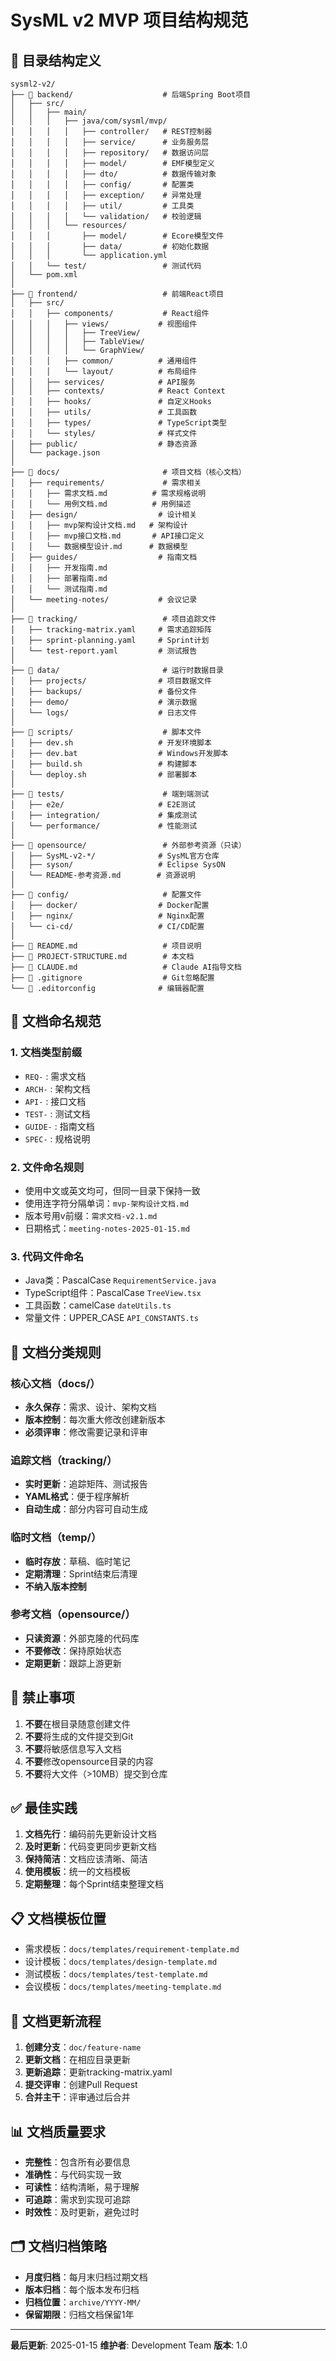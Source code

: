 # SysML v2 MVP 项目结构规范

## 📁 目录结构定义

```
sysml2-v2/
├── 📂 backend/                    # 后端Spring Boot项目
│   ├── src/
│   │   ├── main/
│   │   │   ├── java/com/sysml/mvp/
│   │   │   │   ├── controller/   # REST控制器
│   │   │   │   ├── service/      # 业务服务层
│   │   │   │   ├── repository/   # 数据访问层
│   │   │   │   ├── model/        # EMF模型定义
│   │   │   │   ├── dto/          # 数据传输对象
│   │   │   │   ├── config/       # 配置类
│   │   │   │   ├── exception/    # 异常处理
│   │   │   │   ├── util/         # 工具类
│   │   │   │   └── validation/   # 校验逻辑
│   │   │   └── resources/
│   │   │       ├── model/        # Ecore模型文件
│   │   │       ├── data/         # 初始化数据
│   │   │       └── application.yml
│   │   └── test/                 # 测试代码
│   └── pom.xml
│
├── 📂 frontend/                   # 前端React项目
│   ├── src/
│   │   ├── components/           # React组件
│   │   │   ├── views/           # 视图组件
│   │   │   │   ├── TreeView/
│   │   │   │   ├── TableView/
│   │   │   │   └── GraphView/
│   │   │   ├── common/          # 通用组件
│   │   │   └── layout/          # 布局组件
│   │   ├── services/            # API服务
│   │   ├── contexts/            # React Context
│   │   ├── hooks/               # 自定义Hooks
│   │   ├── utils/               # 工具函数
│   │   ├── types/               # TypeScript类型
│   │   └── styles/              # 样式文件
│   ├── public/                  # 静态资源
│   └── package.json
│
├── 📂 docs/                       # 项目文档（核心文档）
│   ├── requirements/             # 需求相关
│   │   ├── 需求文档.md          # 需求规格说明
│   │   └── 用例文档.md          # 用例描述
│   ├── design/                  # 设计相关
│   │   ├── mvp架构设计文档.md   # 架构设计
│   │   ├── mvp接口文档.md       # API接口定义
│   │   └── 数据模型设计.md      # 数据模型
│   ├── guides/                  # 指南文档
│   │   ├── 开发指南.md
│   │   ├── 部署指南.md
│   │   └── 测试指南.md
│   └── meeting-notes/           # 会议记录
│
├── 📂 tracking/                   # 项目追踪文件
│   ├── tracking-matrix.yaml     # 需求追踪矩阵
│   ├── sprint-planning.yaml     # Sprint计划
│   └── test-report.yaml         # 测试报告
│
├── 📂 data/                       # 运行时数据目录
│   ├── projects/                # 项目数据文件
│   ├── backups/                 # 备份文件
│   ├── demo/                    # 演示数据
│   └── logs/                    # 日志文件
│
├── 📂 scripts/                    # 脚本文件
│   ├── dev.sh                   # 开发环境脚本
│   ├── dev.bat                  # Windows开发脚本
│   ├── build.sh                 # 构建脚本
│   └── deploy.sh                # 部署脚本
│
├── 📂 tests/                      # 端到端测试
│   ├── e2e/                     # E2E测试
│   ├── integration/             # 集成测试
│   └── performance/             # 性能测试
│
├── 📂 opensource/                 # 外部参考资源（只读）
│   ├── SysML-v2-*/              # SysML官方仓库
│   ├── syson/                   # Eclipse SysON
│   └── README-参考资源.md        # 资源说明
│
├── 📂 config/                     # 配置文件
│   ├── docker/                  # Docker配置
│   ├── nginx/                   # Nginx配置
│   └── ci-cd/                   # CI/CD配置
│
├── 📄 README.md                   # 项目说明
├── 📄 PROJECT-STRUCTURE.md        # 本文档
├── 📄 CLAUDE.md                   # Claude AI指导文档
├── 📄 .gitignore                  # Git忽略配置
└── 📄 .editorconfig              # 编辑器配置
```

## 📝 文档命名规范

### 1. 文档类型前缀
- `REQ-` : 需求文档
- `ARCH-` : 架构文档
- `API-` : 接口文档
- `TEST-` : 测试文档
- `GUIDE-` : 指南文档
- `SPEC-` : 规格说明

### 2. 文件命名规则
- 使用中文或英文均可，但同一目录下保持一致
- 使用连字符分隔单词：`mvp-架构设计文档.md`
- 版本号用v前缀：`需求文档-v2.1.md`
- 日期格式：`meeting-notes-2025-01-15.md`

### 3. 代码文件命名
- Java类：PascalCase `RequirementService.java`
- TypeScript组件：PascalCase `TreeView.tsx`
- 工具函数：camelCase `dateUtils.ts`
- 常量文件：UPPER_CASE `API_CONSTANTS.ts`

## 🔖 文档分类规则

### 核心文档（docs/）
- **永久保存**：需求、设计、架构文档
- **版本控制**：每次重大修改创建新版本
- **必须评审**：修改需要记录和评审

### 追踪文档（tracking/）
- **实时更新**：追踪矩阵、测试报告
- **YAML格式**：便于程序解析
- **自动生成**：部分内容可自动生成

### 临时文档（temp/）
- **临时存放**：草稿、临时笔记
- **定期清理**：Sprint结束后清理
- **不纳入版本控制**

### 参考文档（opensource/）
- **只读资源**：外部克隆的代码库
- **不要修改**：保持原始状态
- **定期更新**：跟踪上游更新

## 🚫 禁止事项

1. **不要**在根目录随意创建文件
2. **不要**将生成的文件提交到Git
3. **不要**将敏感信息写入文档
4. **不要**修改opensource目录的内容
5. **不要**将大文件（>10MB）提交到仓库

## ✅ 最佳实践

1. **文档先行**：编码前先更新设计文档
2. **及时更新**：代码变更同步更新文档
3. **保持简洁**：文档应该清晰、简洁
4. **使用模板**：统一的文档模板
5. **定期整理**：每个Sprint结束整理文档

## 📋 文档模板位置

- 需求模板：`docs/templates/requirement-template.md`
- 设计模板：`docs/templates/design-template.md`
- 测试模板：`docs/templates/test-template.md`
- 会议模板：`docs/templates/meeting-template.md`

## 🔄 文档更新流程

1. **创建分支**：`doc/feature-name`
2. **更新文档**：在相应目录更新
3. **更新追踪**：更新tracking-matrix.yaml
4. **提交评审**：创建Pull Request
5. **合并主干**：评审通过后合并

## 📊 文档质量要求

- **完整性**：包含所有必要信息
- **准确性**：与代码实现一致
- **可读性**：结构清晰，易于理解
- **可追踪**：需求到实现可追踪
- **时效性**：及时更新，避免过时

## 🗂️ 文档归档策略

- **月度归档**：每月末归档过期文档
- **版本归档**：每个版本发布归档
- **归档位置**：`archive/YYYY-MM/`
- **保留期限**：归档文档保留1年

---

**最后更新**: 2025-01-15
**维护者**: Development Team
**版本**: 1.0